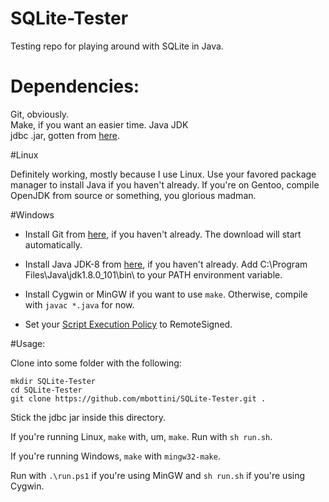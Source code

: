 # SQLite-Tester
Testing repo for playing around with SQLite in Java.

# Dependencies:

Git, obviously.  
Make, if you want an easier time. 
Java JDK  
jdbc .jar, gotten from
[here](https://bitbucket.org/xerial/sqlite-jdbc/downloads).

#Linux 

Definitely working, mostly because I use Linux. Use your favored package manager to install Java if you haven't already.
If you're on Gentoo, compile OpenJDK from source or something, you glorious madman.

#Windows

* Install Git from [here](https://git-scm.com/download/win), if you haven't already. The download will start automatically.

* Install Java JDK-8 from 
[here](http://www.oracle.com/technetwork/java/javase/downloads/jdk8-downloads-2133151.html),
if you haven't already. Add C:\Program Files\Java\jdk1.8.0_101\bin\ to your PATH environment variable.

* Install Cygwin or MinGW if you want to use `make`. Otherwise, compile with
  `javac *.java` for now.

* Set your 
[Script Execution
Policy](https://technet.microsoft.com/en-us/library/ee176961.aspx) to
RemoteSigned.

#Usage:

Clone into some folder with the following:

    mkdir SQLite-Tester 
    cd SQLite-Tester
    git clone https://github.com/mbottini/SQLite-Tester.git .
    
Stick the jdbc jar inside this directory.
    
If you're running Linux, `make` with, um, `make`. Run with `sh run.sh`.

If you're running Windows, `make` with `mingw32-make`.

Run with `.\run.ps1` if you're using MinGW and `sh run.sh` if you're using
Cygwin.
